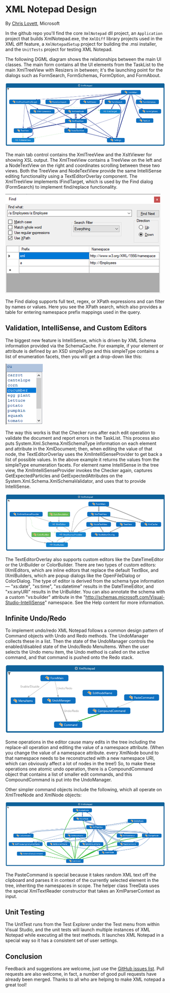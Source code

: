 # XML Notepad Design

By [Chris Lovett](http://lovettsoftware.com/), Microsoft

In the github repo you'll find the core `XmlNotepad` dll project, an `Application` project that builds
XmlNotepad.exe, the `XmlDiff` library projects used in the XML diff feature, a `XmlNotepadSetup` project for building the .msi
installer, and the `UnitTests` project for testing XML Notepad.

The following DGML diagram shows the relationships between the main UI classes. The main form contains all the UI
elements from the TaskList to the main XmlTreeView with Resizers in between; it's the launching point for the dialogs
such as FormSearch, FormSchemas, FormOption, and FormAbout.

![ui](../assets/images/ui.png)

The main tab control contains the XmlTreeView and the XsltViewer for showing XSL output. The XmlTreeView
contains a TreeView on the left and a NodeTextView on the right and coordinates scrolling between these two views.
Both the TreeView and NodeTextView provide the same IntelliSense editing functionality using a TextEditorOverlay
component. The XmlTreeView implements IFindTarget, which is used by the Find dialog (FormSearch) to implement
find/replace functionality.

![find](../assets/images/find.png)

The Find dialog supports full text, regex, or XPath expressions and can filter by names or values. Here you see the
XPath search, which also provides a table for entering namespace prefix mappings used in the query.

## Validation, IntelliSense, and Custom Editors

The biggest new feature is IntelliSense, which is driven by XML Schema information provided via the SchemaCache.
For example, if your element or attribute is defined by an XSD simpleType and this simpleType contains a list of
enumeration facets, then you will get a drop-down like this:

![intellisense](../assets/images/intellisense.png)

The way this works is that the Checker runs after each edit operation to validate the document and report errors in
the TaskList. This process also puts System.Xml.Schema.XmlSchemaType information on each element and attribute
in the XmlDocument; then, when editing the value of that node, the TextEditorOverlay uses the
XmlIntelliSenseProvider to get back a list of possible values. In the above example it returns the values from the
simpleType enumeration facets. For element name IntelliSense in the tree view, the XmlIntelliSenseProvider invokes
the Checker again, captures GetExpectedParticles and GetExpectedAttributes on the
System.Xml.Schema.XmlSchemaValidator, and uses that to provide IntelliSense.

![plugins](../assets/images/plugins.png)

The TextEditorOverlay also supports custom editors like the DateTimeEditor or the UriBuilder or ColorBuilder. There
are two types of custom editors: IXmlEditors, which are inline editors that replace the default TextBox, and
IXmlBuilders, which are popup dialogs like the OpenFileDialog or ColorDialog. The type of editor is derived from the
schema type information — "xs:date", "xs:time", "xs:datetime" results in the DateTimeEditor, and "xs:anyURI" results
in the UriBuilder. You can also annotate the schema with a custom "vs:builder" attribute in the
"http://schemas.microsoft.com/Visual-Studio-IntelliSense" namespace. See the Help content for more information.

## Infinite Undo/Redo

To implement undo/redo XML Notepad follows a common design pattern of Command objects with Undo and Redo methods.
The UndoManager collects these in a list. Then the state of the UndoManager controls the enabled/disabled state of
the Undo/Redo MenuItems. When the user selects the Undo menu item, the Undo method is called on the active
command, and that command is pushed onto the Redo stack.

![undo.png](../assets/images/undo.png)

Some operations in the editor cause many edits in the tree including the replace-all operation and editing the value
of a namespace attribute. (When you change the value of a namespace attribute. every XmlNode bound to that
namespace needs to be reconstructed with a new namespace URI, which can obviously affect a lot of nodes in the
tree!) So, to make these operations one atomic undo operation, there is a CompoundCommand object that contains
a list of smaller edit commands, and this CompoundCommand is put into the UndoManager.

Other simpler command objects include the following, which all operate on XmlTreeNode and XmlNode objects:

![commands.png](../assets/images/commands.png)

The PasteCommand is special because it takes random XML text off the clipboard and parses it in context of the
currently selected element in the tree, inheriting the namespaces in scope. The helper class TreeData uses the special
XmlTextReader constructor that takes an XmlParserContext as input.

## Unit Testing

The UnitTest runs from the Test Explorer under the Test menu from within Visual Studio, and the unit tests will launch
multiple instances of XML Notepad while executing all the test methods.  It launches XML Notepad in a special way so it
has a consistent set of user settings.

## Conclusion

Feedback and suggestions are welcome, just use the [GitHub  issues
list](https://github.com/microsoft/XmlNotepad/issues).  Pull requests are also welcome, in fact, a number of good pull
requests have already been merged.  Thanks to all who are helping to make XML notepad a great tool!
